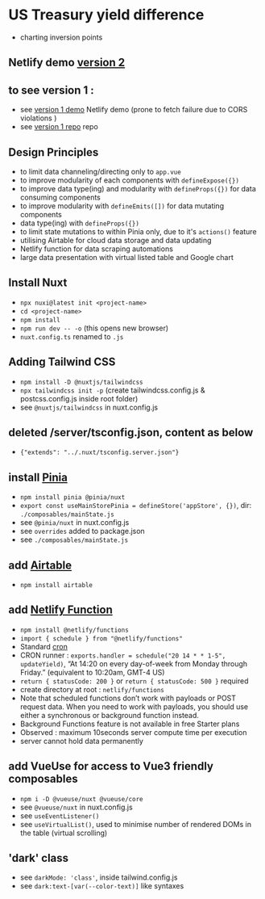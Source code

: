 # US Treasury yield difference 
- charting inversion points

## Netlify demo [version 2](https://yield-diff-at-fidly.netlify.app/)

## to see version 1 :
- see [version 1 demo](https://ust-yield-chart-fidly.netlify.app/) Netlify demo (prone to fetch failure due to CORS violations )
- see [version 1 repo](https://github.com/zulfidly/charting-yield-curve) repo

## Design Principles 
- to limit data channeling/directing only to ```app.vue```
- to improve modularity of each components with  ```defineExpose({})```
- to improve data type(ing) and modularity with ```defineProps({})``` for data consuming components
- to improve modularity with ```defineEmits([])``` for data mutating components
- data type(ing) with ```defineProps({})```
- to limit state mutations to within Pinia only, due to it's ```actions()``` feature
- utilising Airtable for cloud data storage and data updating
- Netlify function for data scraping automations
- large data presentation with virtual listed table and Google chart

## Install Nuxt
- ```npx nuxi@latest init <project-name>```
- ```cd <project-name>```
- ```npm install```
- ```npm run dev -- -o``` (this opens new browser)
- ```nuxt.config.ts``` renamed to ```.js```

## Adding Tailwind CSS 
- ```npm install -D @nuxtjs/tailwindcss```
- ```npx tailwindcss init -p``` (create tailwindcss.config.js & postcss.config.js inside root folder)
- see ```@nuxtjs/tailwindcss``` in nuxt.config.js

## deleted /server/tsconfig.json, content as below
- ```{"extends": "../.nuxt/tsconfig.server.json"}```

## install [Pinia](https://pinia.vuejs.org/ssr/nuxt.html)
- ```npm install pinia @pinia/nuxt```
- ```export const useMainStorePinia = defineStore('appStore', {})```, dir: ```./composables/mainState.js``` 
- see ```@pinia/nuxt``` in nuxt.config.js
- see ```overrides``` added to package.json
- see ```./composables/mainState.js```

## add [Airtable](https://www.airtable.com/)
- ```npm install airtable```

## add [Netlify Function](https://www.netlify.com/products/functions/)
- ```npm install @netlify/functions``` 
- ```import { schedule } from "@netlify/functions"```
- Standard [cron](https://crontab.guru/)
- CRON runner : ```exports.handler = schedule("20 14 * * 1-5", updateYield)```, “At 14:20 on every day-of-week from Monday through Friday.” (equivalent to 10:20am, GMT-4 US)
- ```return { statusCode: 200 }``` or ```return { statusCode: 500 }``` required
- create directory at root : ```netlify/functions```
- Note that scheduled functions don’t work with payloads or POST request data. When you need to work with payloads, you should use either a synchronous or background function instead.
- Background Functions feature is not available in free Starter plans
- Observed : maximum 10seconds server compute time per execution 
- server cannot hold data permanently

## add VueUse for access to Vue3 friendly composables
- ```npm i -D @vueuse/nuxt @vueuse/core```
- see ```@vueuse/nuxt``` in nuxt.config.js
- see ```useEventListener()```
- see ```useVirtualList()```, used to minimise number of rendered DOMs in the table (virtual scrolling)

## 'dark' class 
- see ```darkMode: 'class'```, inside tailwind.config.js
- see ```dark:text-[var(--color-text)]``` like syntaxes
